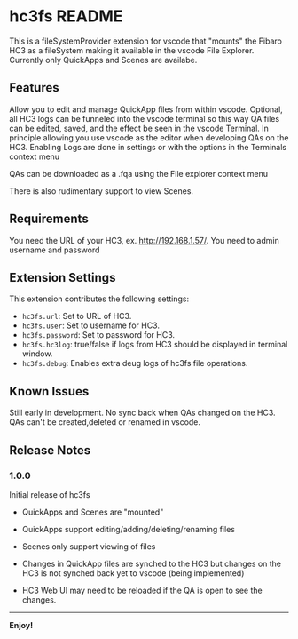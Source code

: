 # hc3fs README

This is a fileSystemProvider extension for vscode that "mounts" the Fibaro HC3 as a fileSystem making it available in the vscode File Explorer.
Currently only QuickApps and Scenes are availabe.

## Features

Allow you to edit and manage QuickApp files from within vscode.
Optional, all HC3 logs can be funneled into the vscode terminal so this way QA files can be edited, saved, and the effect be seen in the vscode Terminal. In principle allowing you use vscode as the editor when developing QAs on the HC3. Enabling Logs are done in settings or with the options in the Terminals context menu

QAs can be downloaded as a .fqa using the File explorer context menu

There is also rudimentary support to view Scenes.

## Requirements

You need the URL of your HC3, ex. http://192.168.1.57/.
You need to admin username and password

## Extension Settings

This extension contributes the following settings:

* `hc3fs.url`: Set to URL of HC3.
* `hc3fs.user`: Set to username for HC3.
* `hc3fs.password`: Set to password for HC3.
* `hc3fs.hc3log`: true/false if logs from HC3 should be displayed in terminal window.
* `hc3fs.debug`: Enables extra deug logs of hc3fs file operations.


## Known Issues

Still early in development.
No sync back when QAs changed on the HC3.
QAs can't be created,deleted or renamed in vscode.

## Release Notes

### 1.0.0

Initial release of hc3fs
* QuickApps and Scenes are "mounted"
* QuickApps support editing/adding/deleting/renaming files
* Scenes only support viewing of files

* Changes in QuickApp files are synched to the HC3 but changes on the HC3 is not synched back yet to vscode (being implemented)
* HC3 Web UI may need to be reloaded if the QA is open to see the changes.

---

**Enjoy!**

